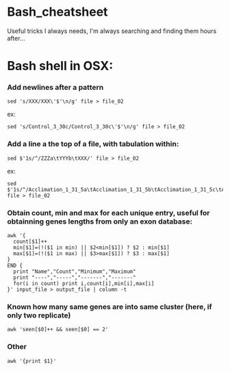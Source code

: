 # Bash_cheatsheet
Useful tricks I always needs, I'm always searching and finding them hours after...


# Bash shell in OSX:

### Add newlines after a pattern

    sed 's/XXX/XXX\'$'\n/g' file > file_02
ex:

    sed 's/Control_3_30c/Control_3_30c\'$'\n/g' file > file_02

### Add a line a the top of a file, with tabulation within:

    sed $'1s/^/ZZZa\tYYYb\tXXX/' file > file_02
ex:

    sed $'1s/^/Acclimation_1_31_5a\tAcclimation_1_31_5b\tAcclimation_1_31_5c\tAcclimation_3_30a\tAcclimation_3_30b\tAcclimation_3_30c\tControl_1_30a\tControl_1_30b\tControl_1_30c\tControl_3_30a\tControl_3_30b\tControl_3_30c/' file > file_02


### Obtain count, min and max for each unique entry, useful for obtainning genes lengths from only an exon database:

    awk '{
      count[$1]++
      min[$1]=(!($1 in min) || $2<min[$1]) ? $2 : min[$1]
      max[$1]=(!($1 in max) || $3>max[$1]) ? $3 : max[$1]
    }
    END {
      print "Name","Count","Minimum","Maximum"
      print "----","-----","-------","-------"
      for(i in count) print i,count[i],min[i],max[i]
    }' input_file > output_file | column -t


### Known how many same genes are into same cluster (here, if only two replicate)

    awk 'seen[$0]++ && seen[$0] == 2' 


### Other

    awk '{print $1}'
